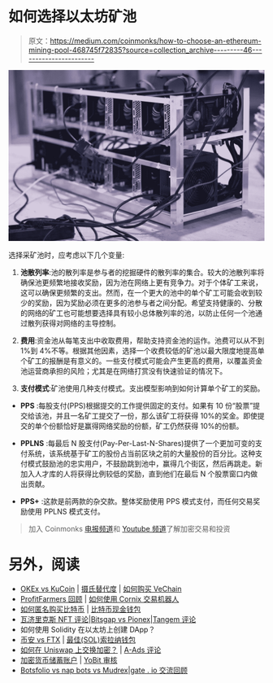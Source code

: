 # 如何选择以太坊矿池

> 原文：<https://medium.com/coinmonks/how-to-choose-an-ethereum-mining-pool-468745f72835?source=collection_archive---------46----------------------->

![](img/f035ae832fed32305b547b08c15b60da.png)

选择采矿池时，应考虑以下几个变量:

1) **池散列率**:池的散列率是参与者的挖掘硬件的散列率的集合。较大的池散列率将确保池更频繁地接收奖励，因为池在网络上更有竞争力。对于个体矿工来说，这可以确保更频繁的支出。然而，在一个更大的池中的单个矿工可能会收到较少的奖励，因为奖励必须在更多的池参与者之间分配。希望支持健康的、分散的网络的矿工也可能想要选择具有较小总体散列率的池，以防止任何一个池通过散列获得对网络的主导控制。

2) **费用**:资金池从每笔支出中收取费用，帮助支持资金池的运作。池费可以从不到 1%到 4%不等。根据其他因素，选择一个收费较低的矿池以最大限度地提高单个矿工的报酬是有意义的。一些支付模式可能会产生更高的费用，以覆盖资金池运营商承担的风险；尤其是在网络打赏没有快速验证的情况下。

3) **支付模式**:矿池使用几种支付模式。支出模型影响到如何计算单个矿工的奖励。

* **PPS** :每股支付(PPS)根据提交的工作提供固定的支付。如果有 10 份“股票”提交给该池，并且一名矿工提交了一份，那么该矿工将获得 10%的奖金。即使提交的单个份额恰好是赢得网络奖励的份额，矿工仍然获得 10%的份额。

* **PPLNS** :每最后 N 股支付(Pay-Per-Last-N-Shares)提供了一个更加可变的支付系统，该系统基于矿工的股份占当前区块之前的大量股份的百分比。这种支付模式鼓励池的忠实用户，不鼓励跳到池中，赢得几个街区，然后再跳走。新加入人才库的人将获得比例较低的奖励，直到他们在最后 N 个股票窗口内做出贡献。

*   **PPS+** :这款是前两款的杂交款。整体奖励使用 PPS 模式支付，而任何交易奖励使用 PPLNS 模式支付。

> 加入 Coinmonks [电报频道](https://t.me/coincodecap)和 [Youtube 频道](https://www.youtube.com/c/coinmonks/videos)了解加密交易和投资

# 另外，阅读

*   [OKEx vs KuCoin](https://coincodecap.com/okex-kucoin) | [摄氏替代度](https://coincodecap.com/celsius-alternatives) | [如何购买 VeChain](https://coincodecap.com/buy-vechain)
*   [ProfitFarmers 回顾](https://coincodecap.com/profitfarmers-review) | [如何使用 Cornix 交易机器人](https://coincodecap.com/cornix-trading-bot)
*   [如何匿名购买比特币](https://coincodecap.com/buy-bitcoin-anonymously) | [比特币现金钱包](https://coincodecap.com/bitcoin-cash-wallets)
*   [瓦济里克斯 NFT 评论](https://coincodecap.com/wazirx-nft-review)|[Bitsgap vs Pionex](https://coincodecap.com/bitsgap-vs-pionex)|[Tangem 评论](https://coincodecap.com/tangem-wallet-review)
*   如何使用 Solidity 在以太坊上创建 DApp？
*   [币安 vs FTX](https://coincodecap.com/binance-vs-ftx) | [最佳(SOL)索拉纳钱包](https://coincodecap.com/solana-wallets)
*   [如何在 Uniswap 上交换加密？](https://coincodecap.com/swap-crypto-on-uniswap) | [A-Ads 评论](https://coincodecap.com/a-ads-review)
*   [加密货币储蓄账户](/coinmonks/cryptocurrency-savings-accounts-be3bc0feffbf) | [YoBit 审核](/coinmonks/yobit-review-175464162c62)
*   [Botsfolio vs nap bots vs Mudrex](/coinmonks/botsfolio-vs-napbots-vs-mudrex-c81344970c02)|[gate . io 交流回顾](/coinmonks/gate-io-exchange-review-61bf87b7078f)